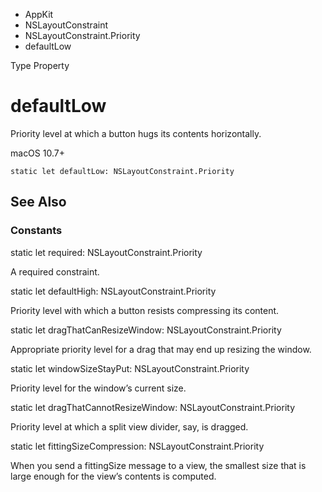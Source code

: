 

- AppKit
- NSLayoutConstraint
- NSLayoutConstraint.Priority
-  defaultLow 

Type Property

# defaultLow

Priority level at which a button hugs its contents horizontally.

macOS 10.7+

``` source
static let defaultLow: NSLayoutConstraint.Priority
```

## See Also

### Constants

static let required: NSLayoutConstraint.Priority

A required constraint.

static let defaultHigh: NSLayoutConstraint.Priority

Priority level with which a button resists compressing its content.

static let dragThatCanResizeWindow: NSLayoutConstraint.Priority

Appropriate priority level for a drag that may end up resizing the window.

static let windowSizeStayPut: NSLayoutConstraint.Priority

Priority level for the window’s current size.

static let dragThatCannotResizeWindow: NSLayoutConstraint.Priority

Priority level at which a split view divider, say, is dragged.

static let fittingSizeCompression: NSLayoutConstraint.Priority

When you send a fittingSize message to a view, the smallest size that is large enough for the view’s contents is computed.


